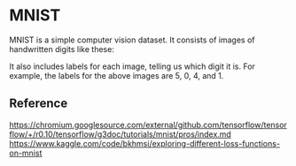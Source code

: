 # MNIST

MNIST is a simple computer vision dataset. It consists of images of handwritten digits like these:

It also includes labels for each image, telling us which digit it is. For example, the labels for the above images are 5, 0, 4, and 1.

## Reference

<https://chromium.googlesource.com/external/github.com/tensorflow/tensorflow/+/r0.10/tensorflow/g3doc/tutorials/mnist/pros/index.md>
<https://www.kaggle.com/code/bkhmsi/exploring-different-loss-functions-on-mnist>
